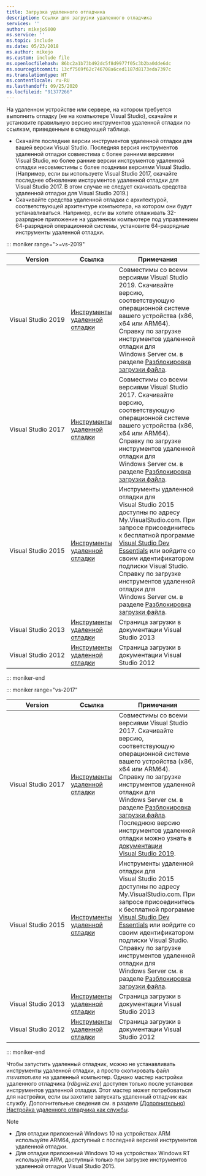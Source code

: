 ```yaml
---
title: Загрузка удаленного отладчика
description: Ссылки для загрузки удаленного отладчика
services: ''
author: mikejo5000
ms.service: ''
ms.topic: include
ms.date: 05/23/2018
ms.author: mikejo
ms.custom: include file
ms.openlocfilehash: 86bc2a1b73b492dc5f8d9977f05c3b2ba0dde6dc
ms.sourcegitcommit: 13cf7569f62c746708a6ced1187d8173eda7397c
ms.translationtype: HT
ms.contentlocale: ru-RU
ms.lasthandoff: 09/25/2020
ms.locfileid: "91377266"
---
```

На удаленном устройстве или сервере, на котором требуется выполнить отладку (не на компьютере Visual Studio), скачайте и установите правильную версию инструментов удаленной отладки по ссылкам, приведенным в следующей таблице.

- Скачайте последние версии инструментов удаленной отладки для вашей версии Visual Studio. Последняя версия инструментов удаленной отладки совместима с более ранними версиями Visual Studio, но более ранние версии инструментов удаленной отладки несовместимы с более поздними версиями Visual Studio. (Например, если вы используете Visual Studio 2017, скачайте последнее обновление инструментов удаленной отладки для Visual Studio 2017. В этом случае не следует скачивать средства удаленной отладки для Visual Studio 2019.)
- Скачивайте средства удаленной отладки с архитектурой, соответствующей архитектуре компьютера, на котором они будут устанавливаться. Например, если вы хотите отлаживать 32-разрядное приложение на удаленном компьютере под управлением 64-разрядной операционной системы, установите 64-разрядные инструменты удаленной отладки.

::: moniker range=">=vs-2019"

|Version|Ссылка|Примечания|
|-|-|-|
|Visual Studio 2019|[Инструменты удаленной отладки](https://visualstudio.microsoft.com/downloads#remote-tools-for-visual-studio-2019)|Совместимы со всеми версиями Visual Studio 2019. Скачивайте версию, соответствующую операционной системе вашего устройства (x86, x64 или ARM64). Справку по загрузке инструментов удаленной отладки для Windows Server см. в разделе [Разблокировка загрузки файла](../../debugger/remote-debugging-unblock-file-download.md).|
|Visual Studio 2017|[Инструменты удаленной отладки](https://my.visualstudio.com/Downloads?q=remote%20tools%20visual%20studio%202017)|Совместимы со всеми версиями Visual Studio 2017. Скачивайте версию, соответствующую операционной системе вашего устройства (x86, x64 или ARM64). Справку по загрузке инструментов удаленной отладки для Windows Server см. в разделе [Разблокировка загрузки файла](../../debugger/remote-debugging-unblock-file-download.md).|
|Visual Studio 2015|[Инструменты удаленной отладки](https://my.visualstudio.com/Downloads?q=remote%20tools%20visual%20studio%202015)|Инструменты удаленной отладки для Visual Studio 2015 доступны по адресу My.VisualStudio.com. При запросе присоединитесь к бесплатной программе [Visual Studio Dev Essentials](https://visualstudio.microsoft.com/dev-essentials/) или войдите со своим идентификатором подписки Visual Studio. Справку по загрузке инструментов удаленной отладки для Windows Server см. в разделе [Разблокировка загрузки файла](../../debugger/remote-debugging-unblock-file-download.md).|
|Visual Studio 2013|[Инструменты удаленной отладки](/previous-versions/visualstudio/visual-studio-2013/bt727f1t(v=vs.120)#installing-the-remote-tools)|Страница загрузки в документации Visual Studio 2013|
|Visual Studio 2012|[Инструменты удаленной отладки](/previous-versions/visualstudio/visual-studio-2012/bt727f1t(v=vs.110)#installing-the-remote-tools)|Страница загрузки в документации Visual Studio 2012|

::: moniker-end

::: moniker range="vs-2017"

|Version|Ссылка|Примечания|
|-|-|-|
|Visual Studio 2017|[Инструменты удаленной отладки](https://my.visualstudio.com/Downloads?q=remote%20tools%20visual%20studio%202017)|Совместимы со всеми версиями Visual Studio 2017. Скачивайте версию, соответствующую операционной системе вашего устройства (x86, x64 или ARM64). Справку по загрузке инструментов удаленной отладки для Windows Server см. в разделе [Разблокировка загрузки файла](../../debugger/remote-debugging-unblock-file-download.md). Последнюю версию инструментов удаленной отладки можно узнать в [документации Visual Studio 2019](../../debugger/remote-debugging.md?view=vs-2019&preserve-view=true).|
|Visual Studio 2015|[Инструменты удаленной отладки](https://my.visualstudio.com/Downloads?q=remote%20tools%20visual%20studio%202015)|Инструменты удаленной отладки для Visual Studio 2015 доступны по адресу My.VisualStudio.com. При запросе присоединитесь к бесплатной программе [Visual Studio Dev Essentials](https://visualstudio.microsoft.com/dev-essentials/) или войдите со своим идентификатором подписки Visual Studio. Справку по загрузке инструментов удаленной отладки для Windows Server см. в разделе [Разблокировка загрузки файла](../../debugger/remote-debugging-unblock-file-download.md).|
|Visual Studio 2013|[Инструменты удаленной отладки](/previous-versions/visualstudio/visual-studio-2013/bt727f1t(v=vs.120)#installing-the-remote-tools)|Страница загрузки в документации Visual Studio 2013|
|Visual Studio 2012|[Инструменты удаленной отладки](/previous-versions/visualstudio/visual-studio-2012/bt727f1t(v=vs.110)#installing-the-remote-tools)|Страница загрузки в документации Visual Studio 2012|

::: moniker-end

Чтобы запустить удаленный отладчик, можно не устанавливать инструменты удаленной отладки, а просто скопировать файл *msvsmon.exe* на удаленный компьютер. Однако мастер настройки удаленного отладчика (*rdbgwiz.exe*) доступен только после установки инструментов удаленной отладки. Этот мастер может потребоваться для настройки, если вы захотите запускать удаленный отладчик как службу. Дополнительные сведения см. в разделе [ (Дополнительно) Настройка удаленного отладчика как службы](../../debugger/remote-debugging.md#bkmk_configureService).

>[!NOTE]
>- Для отладки приложений Windows 10 на устройствах ARM используйте ARM64, доступный с последней версией инструментов удаленной отладки.
>- Для отладки приложений Windows 10 на устройствах Windows RT используйте ARM, доступный только при загрузке инструментов удаленной отладки Visual Studio 2015.

